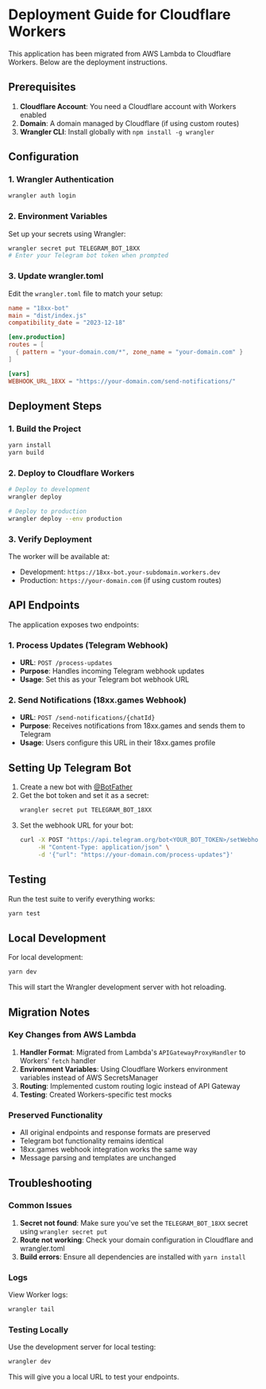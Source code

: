 # Deployment Guide for Cloudflare Workers

This application has been migrated from AWS Lambda to Cloudflare Workers. Below are the deployment instructions.

## Prerequisites

1. **Cloudflare Account**: You need a Cloudflare account with Workers enabled
2. **Domain**: A domain managed by Cloudflare (if using custom routes)
3. **Wrangler CLI**: Install globally with `npm install -g wrangler`

## Configuration

### 1. Wrangler Authentication

```bash
wrangler auth login
```

### 2. Environment Variables

Set up your secrets using Wrangler:

```bash
wrangler secret put TELEGRAM_BOT_18XX
# Enter your Telegram bot token when prompted
```

### 3. Update wrangler.toml

Edit the `wrangler.toml` file to match your setup:

```toml
name = "18xx-bot"
main = "dist/index.js"
compatibility_date = "2023-12-18"

[env.production]
routes = [
  { pattern = "your-domain.com/*", zone_name = "your-domain.com" }
]

[vars]
WEBHOOK_URL_18XX = "https://your-domain.com/send-notifications/"
```

## Deployment Steps

### 1. Build the Project

```bash
yarn install
yarn build
```

### 2. Deploy to Cloudflare Workers

```bash
# Deploy to development
wrangler deploy

# Deploy to production
wrangler deploy --env production
```

### 3. Verify Deployment

The worker will be available at:
- Development: `https://18xx-bot.your-subdomain.workers.dev`
- Production: `https://your-domain.com` (if using custom routes)

## API Endpoints

The application exposes two endpoints:

### 1. Process Updates (Telegram Webhook)
- **URL**: `POST /process-updates`
- **Purpose**: Handles incoming Telegram webhook updates
- **Usage**: Set this as your Telegram bot webhook URL

### 2. Send Notifications (18xx.games Webhook)
- **URL**: `POST /send-notifications/{chatId}`
- **Purpose**: Receives notifications from 18xx.games and sends them to Telegram
- **Usage**: Users configure this URL in their 18xx.games profile

## Setting Up Telegram Bot

1. Create a new bot with [@BotFather](https://t.me/BotFather)
2. Get the bot token and set it as a secret:
   ```bash
   wrangler secret put TELEGRAM_BOT_18XX
   ```
3. Set the webhook URL for your bot:
   ```bash
   curl -X POST "https://api.telegram.org/bot<YOUR_BOT_TOKEN>/setWebhook" \
        -H "Content-Type: application/json" \
        -d '{"url": "https://your-domain.com/process-updates"}'
   ```

## Testing

Run the test suite to verify everything works:

```bash
yarn test
```

## Local Development

For local development:

```bash
yarn dev
```

This will start the Wrangler development server with hot reloading.

## Migration Notes

### Key Changes from AWS Lambda

1. **Handler Format**: Migrated from Lambda's `APIGatewayProxyHandler` to Workers' `fetch` handler
2. **Environment Variables**: Using Cloudflare Workers environment variables instead of AWS SecretsManager
3. **Routing**: Implemented custom routing logic instead of API Gateway
4. **Testing**: Created Workers-specific test mocks

### Preserved Functionality

- All original endpoints and response formats are preserved
- Telegram bot functionality remains identical
- 18xx.games webhook integration works the same way
- Message parsing and templates are unchanged

## Troubleshooting

### Common Issues

1. **Secret not found**: Make sure you've set the `TELEGRAM_BOT_18XX` secret using `wrangler secret put`
2. **Route not working**: Check your domain configuration in Cloudflare and wrangler.toml
3. **Build errors**: Ensure all dependencies are installed with `yarn install`

### Logs

View Worker logs:
```bash
wrangler tail
```

### Testing Locally

Use the development server for local testing:
```bash
wrangler dev
```

This will give you a local URL to test your endpoints. 